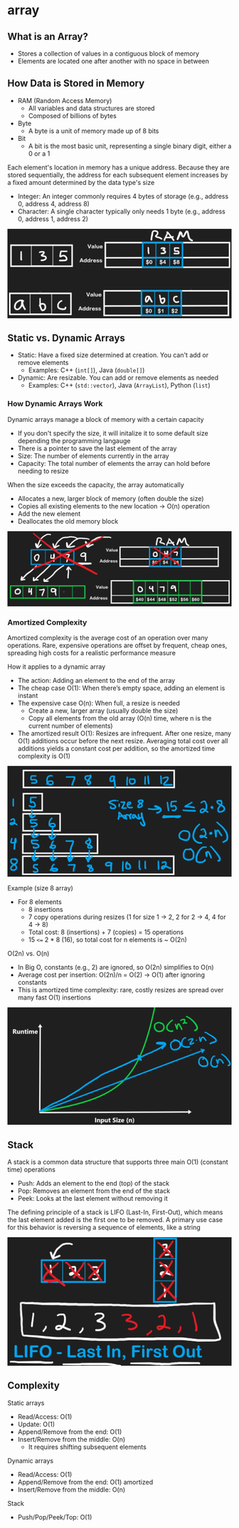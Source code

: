 # array

## What is an Array?

- Stores a collection of values in a contiguous block of memory
- Elements are located one after another with no space in between

## How Data is Stored in Memory

- RAM (Random Access Memory)
  - All variables and data structures are stored
  - Composed of billions of bytes
- Byte
  - A byte is a unit of memory made up of 8 bits
- Bit
  - A bit is the most basic unit, representing a single binary digit, either a 0 or a 1

Each element's location in memory has a unique address. Because they are stored sequentially, the address for each subsequent element increases by a fixed amount determined by the data type's size

- Integer: An integer commonly requires 4 bytes of storage (e.g., address 0, address 4, address 8)
- Character: A single character typically only needs 1 byte (e.g., address 0, address 1, address 2)

![img](./img/16.png)

## Static vs. Dynamic Arrays

- Static: Have a fixed size determined at creation. You can't add or remove elements
  - Examples: C++ (`int[]`), Java (`double[]`)
- Dynamic: Are resizable. You can add or remove elements as needed
  - Examples: C++ (`std::vector`), Java (`ArrayList`), Python (`list`)

### How Dynamic Arrays Work

Dynamic arrays manage a block of memory with a certain capacity

- If you don't specify the size, it will initalize it to some default size depending the programming langauge
- There is a pointer to save the last element of the array
- Size: The number of elements currently in the array
- Capacity: The total number of elements the array can hold before needing to resize

When the size exceeds the capacity, the array automatically

- Allocates a new, larger block of memory (often double the size)
- Copies all existing elements to the new location &rarr; O(n) operation
- Add the new element
- Deallocates the old memory block

![img](./img/17.png)

### Amortized Complexity

Amortized complexity is the average cost of an operation over many operations. Rare, expensive operations are offset by frequent, cheap ones, spreading high costs for a realistic performance measure

How it applies to a dynamic array

- The action: Adding an element to the end of the array
- The cheap case O(1): When there’s empty space, adding an element is instant
- The expensive case O(n): When full, a resize is needed
  - Create a new, larger array (usually double the size)
  - Copy all elements from the old array (O(n) time, where n is the current number of elements)
- The amortized result O(1): Resizes are infrequent. After one resize, many O(1) additions occur before the next resize. Averaging total cost over all additions yields a constant cost per addition, so the amortized time complexity is O(1)

![img](./img/18.png)

Example (size 8 array)

- For 8 elements
  - 8 insertions
  - 7 copy operations during resizes (1 for size 1 &rarr; 2, 2 for 2 &rarr; 4, 4 for 4 &rarr; 8)
  - Total cost: 8 (insertions) + 7 (copies) = 15 operations
  - 15 `<=` 2 * 8 (16), so total cost for n elements is ~ O(2n)

O(2n) vs. O(n)

- In Big O, constants (e.g., 2) are ignored, so O(2n) simplifies to O(n)
- Average cost per insertion: O(2n)/n = O(2) → O(1) after ignoring constants
- This is amortized time complexity: rare, costly resizes are spread over many fast O(1) insertions

![img](./img/19.png)

## Stack

A stack is a common data structure that supports three main O(1) (constant time) operations

- Push: Adds an element to the end (top) of the stack
- Pop: Removes an element from the end of the stack
- Peek: Looks at the last element without removing it

The defining principle of a stack is LIFO (Last-In, First-Out), which means the last element added is the first one to be removed. A primary use case for this behavior is reversing a sequence of elements, like a string

![img](./img/20.png)

## Complexity

Static arrays

- Read/Access: O(1)
- Update: O(1)
- Append/Remove from the end: O(1)
- Insert/Remove from the middle: O(n)
  - It requires shifting subsequent elements

Dynamic arrays

- Read/Access: O(1)
- Append/Remove from the end: O(1) amortized
- Insert/Remove from the middle: O(n)

Stack

- Push/Pop/Peek/Top: O(1)
